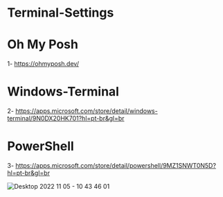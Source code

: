 # Terminal-Settings

# Oh My Posh
1- https://ohmyposh.dev/

# Windows-Terminal
2- https://apps.microsoft.com/store/detail/windows-terminal/9N0DX20HK701?hl=pt-br&gl=br

# PowerShell
3- https://apps.microsoft.com/store/detail/powershell/9MZ1SNWT0N5D?hl=pt-br&gl=br

![Desktop 2022 11 05 - 10 43 46 01](https://user-images.githubusercontent.com/81332522/200124175-c32c72dd-2270-4260-a50d-c6dc95aa4fc8.gif)

